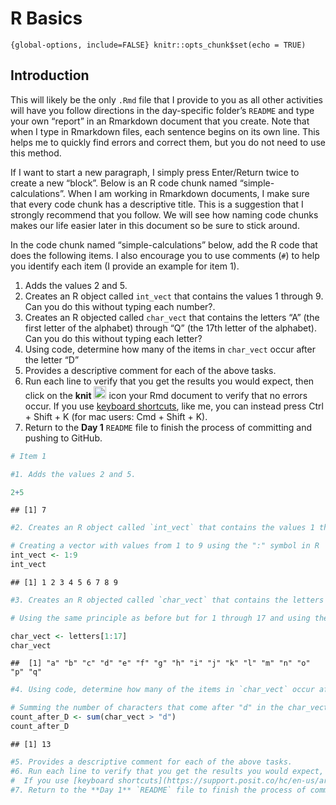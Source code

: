 R Basics
================

`{global-options, include=FALSE} knitr::opts_chunk$set(echo = TRUE)`

## Introduction

This will likely be the only `.Rmd` file that I provide to you as all
other activities will have you follow directions in the day-specific
folder’s `README` and type your own “report” in an Rmarkdown document
that you create. Note that when I type in Rmarkdown files, each sentence
begins on its own line. This helps me to quickly find errors and correct
them, but you do not need to use this method.

If I want to start a new paragraph, I simply press Enter/Return twice to
create a new “block”. Below is an R code chunk named
“simple-calculations”. When I am working in Rmarkdown documents, I make
sure that every code chunk has a descriptive title. This is a suggestion
that I strongly recommend that you follow. We will see how naming code
chunks makes our life easier later in this document so be sure to stick
around.

In the code chunk named “simple-calculations” below, add the R code that
does the following items. I also encourage you to use comments (`#`) to
help you identify each item (I provide an example for item 1).

1.  Adds the values 2 and 5.
2.  Creates an R object called `int_vect` that contains the values 1
    through 9. Can you do this without typing each number?.
3.  Creates an R objected called `char_vect` that contains the letters
    “A” (the first letter of the alphabet) through “Q” (the 17th letter
    of the alphabet). Can you do this without typing each letter?
4.  Using code, determine how many of the items in `char_vect` occur
    after the letter “D”
5.  Provides a descriptive comment for each of the above tasks.
6.  Run each line to verify that you get the results you would expect,
    then click on the **knit**
    <img src="../README-img/knit-icon.png" alt="knit" width = "20"/>
    icon your Rmd document to verify that no errors occur. If you use
    [keyboard
    shortcuts](https://support.posit.co/hc/en-us/articles/200711853-Keyboard-Shortcuts-in-the-RStudio-IDE),
    like me, you can instead press Ctrl + Shift + K (for mac users:
    Cmd + Shift + K).
7.  Return to the **Day 1** `README` file to finish the process of
    committing and pushing to GitHub.

``` r
# Item 1

#1. Adds the values 2 and 5.

2+5
```

    ## [1] 7

``` r
#2. Creates an R object called `int_vect` that contains the values 1 through 9. Can you do this without typing each number?.

# Creating a vector with values from 1 to 9 using the ":" symbol in R
int_vect <- 1:9
int_vect
```

    ## [1] 1 2 3 4 5 6 7 8 9

``` r
#3. Creates an R objected called `char_vect` that contains the letters "A" (the first letter of the alphabet) through "Q" (the 17th letter of the alphabet). Can you do this without typing each letter?

# Using the same principle as before but for 1 through 17 and using the letters command to get letters corresponding to the numbers.

char_vect <- letters[1:17]
char_vect
```

    ##  [1] "a" "b" "c" "d" "e" "f" "g" "h" "i" "j" "k" "l" "m" "n" "o" "p" "q"

``` r
#4. Using code, determine how many of the items in `char_vect` occur after the letter "D"

# Summing the number of characters that come after "d" in the char_vect vector.
count_after_D <- sum(char_vect > "d")
count_after_D
```

    ## [1] 13

``` r
#5. Provides a descriptive comment for each of the above tasks.
#6. Run each line to verify that you get the results you would expect, then click on the **knit** <img src="../README-img/knit-icon.png" alt="knit" width = "20"/> icon your Rmd document to verify that no errors occur.
#  If you use [keyboard shortcuts](https://support.posit.co/hc/en-us/articles/200711853-Keyboard-Shortcuts-in-the-RStudio-IDE), like me, you can instead press Ctrl + Shift + K (for mac users: Cmd + Shift + K).
#7. Return to the **Day 1** `README` file to finish the process of committing and pushing to GitHub.
```
